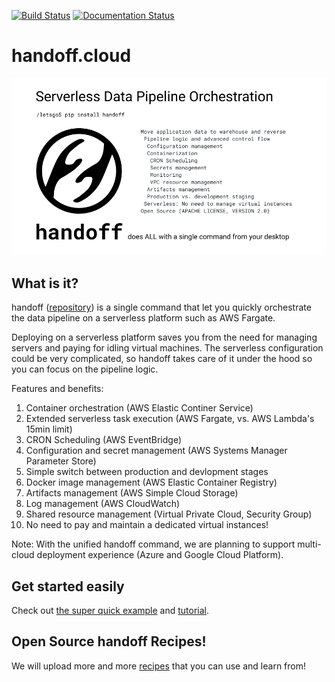 [![Build Status](https://travis-ci.com/anelendata/handoff.svg?branch=master)](https://travis-ci.com/anelendata/handoff)
[![Documentation Status](https://readthedocs.org/projects/handoffcloud/badge/?version=latest)](https://dev.handoff.cloud/en/latest/?badge=latest)

# handoff.cloud

<img src="https://github.com/anelendata/handoff/raw/master/assets/this_is_handoff.png"/>

## What is it?

handoff ([repository](https://github.com/anelendata/handoff))
is a single command that let you quickly orchestrate the data pipeline on
a serverless platform such as AWS Fargate.

Deploying on a serverless platform saves you from the need for managing servers
and paying for idling virtual machines. The serverless configuration could be
very complicated, so handoff takes care of it under the hood so you can focus on
the pipeline logic.

Features and benefits:

1. Container orchestration (AWS Elastic Continer Service)
2. Extended serverless task execution (AWS Fargate, vs. AWS Lambda's 15min limit) 
3. CRON Scheduling (AWS EventBridge)
4. Configuration and secret management (AWS Systems Manager Parameter Store)
5. Simple switch between production and devlopment stages
6. Docker image management (AWS Elastic Container Registry)
7. Artifacts management (AWS Simple Cloud Storage)
8. Log management (AWS CloudWatch)
9. Shared resource management (Virtual Private Cloud, Security Group)
10. No need to pay and maintain a dedicated virtual instances!

Note: With the unified handoff command, we are planning to support multi-cloud
deployment experience (Azure and Google Cloud Platform).

## Get started easily

Check out [the super quick example](https://dev.handoff.cloud/en/latest/quick_example.html)
and [tutorial](https://dev.handoff.cloud/en/latest/tutorial.html).

## Open Source handoff Recipes!

We will upload more and more [recipes](https://github.com/anelendata/handoff_recipe) that you can use and learn from!
